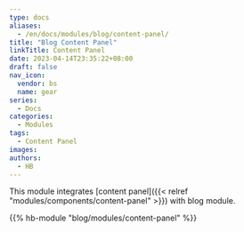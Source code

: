 ```yaml
---
type: docs
aliases:
  - /en/docs/modules/blog/content-panel/
title: "Blog Content Panel"
linkTitle: Content Panel
date: 2023-04-14T23:35:22+08:00
draft: false
nav_icon:
  vendor: bs
  name: gear
series:
  - Docs
categories:
  - Modules
tags:
  - Content Panel
images:
authors:
  - HB
---
```


This module integrates [content panel]({{< relref "modules/components/content-panel" >}}) with blog module.

<!--more-->

{{% hb-module "blog/modules/content-panel" %}}
